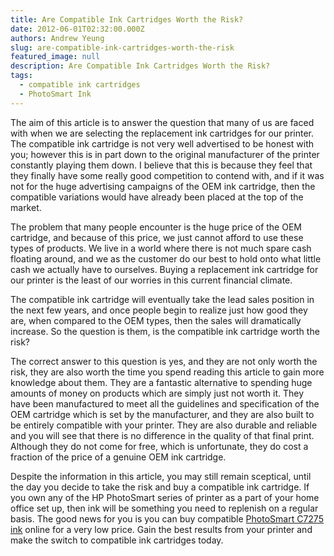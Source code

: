 ```yaml
---
title: Are Compatible Ink Cartridges Worth the Risk?
date: 2012-06-01T02:32:00.000Z
authors: Andrew Yeung
slug: are-compatible-ink-cartridges-worth-the-risk
featured_image: null
description: Are Compatible Ink Cartridges Worth the Risk?
tags:
  - compatible ink cartridges
  - PhotoSmart Ink
---
```

The aim of this article is to answer the question that many of us are faced with when we are selecting the replacement ink cartridges for our printer. The compatible ink cartridge is not very well advertised to be honest with you; however this is in part down to the original manufacturer of the printer constantly playing them down. I believe that this is because they feel that they finally have some really good competition to contend with, and if it was not for the huge advertising campaigns of the OEM ink cartridge, then the compatible variations would have already been placed at the top of the market. 

The problem that many people encounter is the huge price of the OEM cartridge, and because of this price, we just cannot afford to use these types of products. We live in a world where there is not much spare cash floating around, and we as the customer do our best to hold onto what little cash we actually have to ourselves. Buying a replacement ink cartridge for our printer is the least of our worries in this current financial climate. 

The compatible ink cartridge will eventually take the lead sales position in the next few years, and once people begin to realize just how good they are, when compared to the OEM types, then the sales will dramatically increase. So the question is them, is the compatible ink cartridge worth the risk?

The correct answer to this question is yes, and they are not only worth the risk, they are also worth the time you spend reading this article to gain more knowledge about them. They are a fantastic alternative to spending huge amounts of money on products which are simply just not worth it. They have been manufactured to meet all the guidelines and specification of the OEM cartridge which is set by the manufacturer, and they are also built to be entirely compatible with your printer. They are also durable and reliable and you will see that there is no difference in the quality of that final print. Although they do not come for free, which is unfortunate, they do cost a fraction of the price of a genuine OEM ink cartridge. 

Despite the information in this article, you may still remain sceptical, until the day you decide to take the risk and buy a compatible ink cartridge. If you own any of the HP PhotoSmart series of printer as a part of your home office set up, then ink will be something you need to replenish on a regular basis. The good news for you is you can buy compatible [PhotoSmart C7275 ink](https://www.comboink.com/hp-photosmart-c7275-ink-cartridges) online for a very low price. Gain the best results from your printer and make the switch to compatible ink cartridges today.